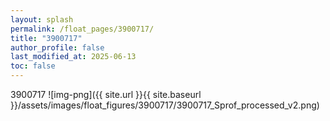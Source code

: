 ```yaml
---
layout: splash
permalink: /float_pages/3900717/
title: "3900717"
author_profile: false
last_modified_at: 2025-06-13
toc: false
---
```

 
3900717
![img-png]({{ site.url }}{{ site.baseurl }}/assets/images/float_figures/3900717/3900717_Sprof_processed_v2.png)